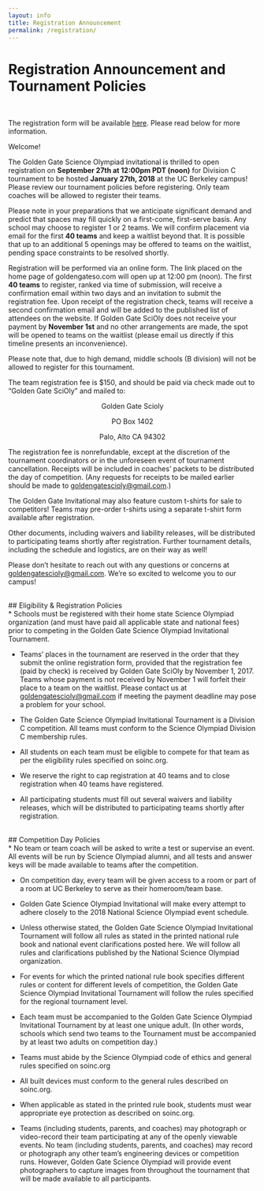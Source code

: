 ```yaml
---
layout: info
title: Registration Announcement
permalink: /registration/
---
```


# Registration Announcement and Tournament Policies
<br>

The registration form will be available [here](https://stanforduniversity.qualtrics.com/jfe/form/SV_eCZQRbU9cJgiDzL). Please read below for more information.

Welcome!

The Golden Gate Science Olympiad invitational is thrilled to open registration on **September 27th at 12:00pm PDT (noon)** for Division C tournament to be hosted **January 27th, 2018** at the UC Berkeley campus! Please review our tournament policies before registering. Only team coaches will be allowed to register their teams.

Please note in your preparations that we anticipate significant demand and predict that spaces may fill quickly on a first-come, first-serve basis. Any school may choose to register 1 or 2 teams. We will confirm placement via email for the first **40 teams** and keep a waitlist beyond that. It is possible that up to an additional 5 openings may be offered to teams on the waitlist, pending space constraints to be resolved shortly.

Registration will be performed via an online form. The link placed on the home page of goldengateso.com will open up at 12:00 pm (noon). The first **40 teams** to register, ranked via time of submission, will receive a confirmation email within two days and an invitation to submit the registration fee. Upon receipt of the registration check, teams will receive a second confirmation email and will be added to the published list of attendees on the website. If Golden Gate SciOly does not receive your payment by **November 1st** and no other arrangements are made, the spot will be opened to teams on the waitlist (please email us directly if this timeline presents an inconvenience).

Please note that, due to high demand, middle schools (B division) will not be allowed to register for this tournament.

The team registration fee is $150, and should be paid via check made out to “Golden Gate SciOly” and mailed to:
<center>
Golden Gate Scioly<br>

PO Box 1402<br>

Palo, Alto CA 94302
</center>

The registration fee is nonrefundable, except at the discretion of the tournament coordinators or in the unforeseen event of tournament cancellation. Receipts will be included in coaches’ packets to be distributed the day of competition. (Any requests for receipts to be mailed earlier should be made to [goldengatescioly@gmail.com](mailto:goldengatescioly@gmail.com).)

The Golden Gate Invitational may also feature custom t-shirts for sale to competitors! Teams may pre-order t-shirts using a separate t-shirt form available after registration.

Other documents, including waivers and liability releases, will be distributed to participating teams shortly after registration. Further tournament details, including the schedule and logistics, are on their way as well!

Please don’t hesitate to reach out with any questions or concerns at [goldengatescioly@gmail.com](mailto:goldengatescioly@gmail.com). We’re so excited to welcome you to our campus!

<br>
## Eligibility & Registration Policies
<br>
* Schools must be registered with their home state Science Olympiad organization (and must have paid all applicable state and national fees) prior to competing in the Golden Gate Science Olympiad Invitational Tournament.

* Teams’ places in the tournament are reserved in the order that they submit the online registration form, provided that the registration fee (paid by check) is received by Golden Gate SciOly by November 1, 2017.  Teams whose payment is not received by November 1 will forfeit their place to a team on the waitlist.  Please contact us at goldengatescioly@gmail.com if meeting the payment deadline may pose a problem for your school.

* The Golden Gate Science Olympiad Invitational Tournament is a Division C competition.  All teams must conform to the Science Olympiad Division C membership rules.

* All students on each team must be eligible to compete for that team as per the eligibility rules specified on soinc.org.

* We reserve the right to cap registration at 40 teams and to close registration when 40 teams have registered.

* All participating students must fill out several waivers and liability releases, which will be distributed to participating teams shortly after registration. 

<br>
## Competition Day Policies
<br>
* No team or team coach will be asked to write a test or supervise an event. All events will be run by Science Olympiad alumni, and all tests and answer keys will be made available to teams after the competition.

* On competition day, every team will be given access to a room or part of a room at UC Berkeley to serve as their homeroom/team base.

* Golden Gate Science Olympiad Invitational will make every attempt to adhere closely to the 2018 National Science Olympiad event schedule.

* Unless otherwise stated, the Golden Gate Science Olympiad Invitational Tournament will follow all rules as stated in the printed national rule book and national event clarifications posted here.  We will follow all rules and clarifications published by the National Science Olympiad organization.

* For events for which the printed national rule book specifies different rules or content for different levels of competition, the Golden Gate Science Olympiad Invitational Tournament will follow the rules specified for the regional tournament level.

* Each team must be accompanied to the Golden Gate Science Olympiad Invitational Tournament by at least one unique adult.  (In other words, schools which send two teams to the Tournament must be accompanied by at least two adults on competition day.)

* Teams must abide by the Science Olympiad code of ethics and general rules specified on soinc.org

* All built devices must conform to the general rules described on soinc.org.

* When applicable as stated in the printed rule book, students must wear appropriate eye protection as described on soinc.org.

* Teams (including students, parents, and coaches) may photograph or video-record their team participating at any of the openly viewable events. No team (including students, parents, and coaches) may record or photograph any other team’s engineering devices or competition runs. However, Golden Gate Science Olympiad will provide event photographers to capture images from throughout the tournament that will be made available to all participants.
